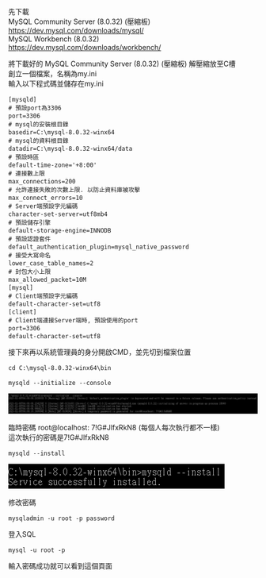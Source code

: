 先下載  
MySQL Community Server (8.0.32) (壓縮板)  
https://dev.mysql.com/downloads/mysql/  
MySQL Workbench (8.0.32)  
https://dev.mysql.com/downloads/workbench/  
  
將下載好的 MySQL Community Server (8.0.32) (壓縮板) 解壓縮放至C槽  
創立一個檔案，名稱為my.ini  
輸入以下程式碼並儲存在my.ini  
```
[mysqld]
# 預設port為3306
port=3306
# mysql的安裝根目錄
basedir=C:\mysql-8.0.32-winx64
# mysql的資料根目錄
datadir=C:\mysql-8.0.32-winx64/data
# 預設時區
default-time-zone='+8:00'
# 連接數上限
max_connections=200
# 允許連接失敗的次數上限. 以防止資料庫被攻擊
max_connect_errors=10
# Server端預設字元編碼
character-set-server=utf8mb4
# 預設儲存引擎
default-storage-engine=INNODB
# 預設認證套件
default_authentication_plugin=mysql_native_password
# 接受大寫命名
lower_case_table_names=2
# 封包大小上限
max_allowed_packet=10M
[mysql]
# Client端預設字元編碼
default-character-set=utf8
[client]
# Client端連接Server端時, 預設使用的port
port=3306
default-character-set=utf8
```
  
接下來再以系統管理員的身分開啟CMD，並先切到檔案位置  
```
cd C:\mysql-8.0.32-winx64\bin
```
  
```
mysqld --initialize --console
```
![GITHUB]( https://github.com/Hsieh-Min-Shao/Programming/blob/main/MySQL/Server/pic/MySqlServerStep1.png "")   
 
臨時密碼 root@localhost: 7!G#JlfxRkN8 (每個人每次執行都不一樣)  
這次執行的密碼是7!G#JlfxRkN8  
  
```
mysqld --install
```
![GITHUB]( https://github.com/Hsieh-Min-Shao/Programming/blob/main/MySQL/Server/pic/MySqlServerStep2.png "")   

修改密碼  
```
mysqladmin -u root -p password
```
  
登入SQL  
```
mysql -u root -p
```

輸入密碼成功就可以看到這個頁面
